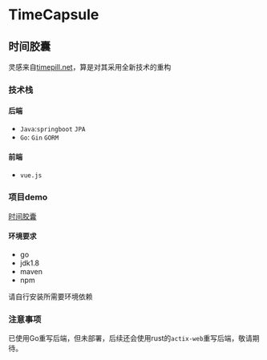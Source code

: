# TimeCapsule

## 时间胶囊

灵感来自[timepill.net](https://p.timepill.net/)，算是对其采用全新技术的重构

### 技术栈

#### 后端

+ `Java`:`springboot` `JPA`
+ `Go`: `Gin` `GORM`

#### 前端

+ `vue.js`

### 项目demo

[时间胶囊](https://godv2ray.online/tomcat/timecapsule)

#### 环境要求

+ go
+ jdk1.8
+ maven
+ npm

请自行安装所需要环境依赖

### 注意事项

已使用Go重写后端，但未部署，后续还会使用rust的`actix-web`重写后端，敬请期待。
